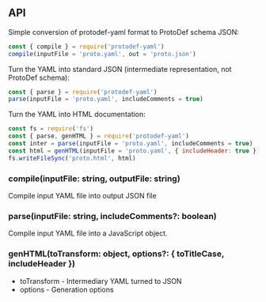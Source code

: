 ## API

Simple conversion of protodef-yaml format to ProtoDef schema JSON:

```js
const { compile } = require('protodef-yaml')
compile(inputFile = 'proto.yaml', out = 'proto.json')
```

Turn the YAML into standard JSON (intermediate representation, not ProtoDef schema):
```js
const { parse } = require('protodef-yaml')
parse(inputFile = 'proto.yaml', includeComments = true)
```

Turn the YAML into HTML documentation:
```js
const fs = require('fs')
const { parse, genHTML } = require('protodef-yaml')
const inter = parse(inputFile = 'proto.yaml', includeComments = true)
const html = genHTML(inputFile = 'proto.yaml', { includeHeader: true })
fs.writeFileSync('proto.html', html)
```


### compile(inputFile: string, outputFile: string)
Compile input YAML file into output JSON file


### parse(inputFile: string, includeComments?: boolean)
Compile input YAML file into a JavaScript object.

### genHTML(toTransform: object, options?: { toTitleCase, includeHeader })
* toTransform - Intermediary YAML turned to JSON
* options - Generation options
